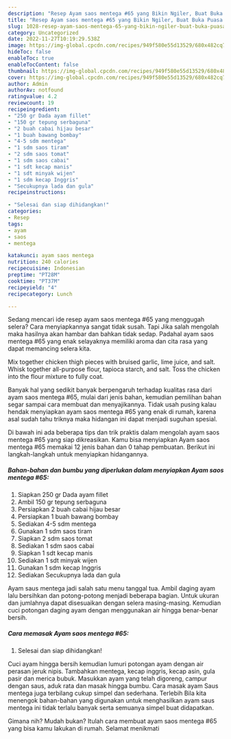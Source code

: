 ```yaml
---
description: "Resep Ayam saos mentega #65 yang Bikin Ngiler, Buat Buka Puasa Bikin Ngiler"
title: "Resep Ayam saos mentega #65 yang Bikin Ngiler, Buat Buka Puasa Bikin Ngiler"
slug: 1028-resep-ayam-saos-mentega-65-yang-bikin-ngiler-buat-buka-puasa-bikin-ngiler
category: Uncategorized
date: 2022-11-27T10:19:29.538Z
image: https://img-global.cpcdn.com/recipes/949f580e55d13529/680x482cq70/ayam-saos-mentega-65-foto-resep-utama.jpg
hideToc: false
enableToc: true
enableTocContent: false
thumbnail: https://img-global.cpcdn.com/recipes/949f580e55d13529/680x482cq70/ayam-saos-mentega-65-foto-resep-utama.jpg
cover: https://img-global.cpcdn.com/recipes/949f580e55d13529/680x482cq70/ayam-saos-mentega-65-foto-resep-utama.jpg
author: Admin
authorAv: notfound
ratingvalue: 4.2
reviewcount: 19
recipeingredient:
- "250 gr Dada ayam fillet"
- "150 gr tepung serbaguna"
- "2 buah cabai hijau besar"
- "1 buah bawang bombay"
- "4-5 sdm mentega"
- "1 sdm saos tiram"
- "2 sdm saos tomat"
- "1 sdm saos cabai"
- "1 sdt kecap manis"
- "1 sdt minyak wijen"
- "1 sdm kecap Inggris"
- "Secukupnya lada dan gula"
recipeinstructions:

- "Selesai dan siap dihidangkan!"
categories:
- Resep
tags:
- ayam
- saos
- mentega

katakunci: ayam saos mentega 
nutrition: 240 calories
recipecuisine: Indonesian
preptime: "PT28M"
cooktime: "PT37M"
recipeyield: "4"
recipecategory: Lunch

---
```



Sedang mencari ide resep ayam saos mentega #65 yang menggugah selera? Cara menyiapkannya sangat tidak susah. Tapi Jika salah mengolah maka hasilnya akan hambar dan bahkan tidak sedap. Padahal ayam saos mentega #65 yang enak selayaknya memiliki aroma dan cita rasa yang dapat memancing selera kita.


Mix together chicken thigh pieces with bruised garlic, lime juice, and salt. Whisk together all-purpose flour, tapioca starch, and salt. Toss the chicken into the flour mixture to fully coat.

Banyak hal yang sedikit banyak berpengaruh terhadap kualitas rasa dari ayam saos mentega #65, mulai dari jenis bahan, kemudian pemilihan bahan segar sampai cara membuat dan menyajikannya. Tidak usah pusing kalau hendak menyiapkan ayam saos mentega #65 yang enak di rumah, karena asal sudah tahu triknya maka hidangan ini dapat menjadi suguhan spesial.


Di bawah ini ada beberapa tips dan trik praktis dalam mengolah ayam saos mentega #65 yang siap dikreasikan. Kamu bisa menyiapkan Ayam saos mentega #65 memakai 12 jenis bahan dan 0 tahap pembuatan. Berikut ini langkah-langkah untuk menyiapkan hidangannya.

<!--inarticleads1-->

##### Bahan-bahan dan bumbu yang diperlukan dalam menyiapkan Ayam saos mentega #65:

1. Siapkan 250 gr Dada ayam fillet
1. Ambil 150 gr tepung serbaguna
1. Persiapkan 2 buah cabai hijau besar
1. Persiapkan 1 buah bawang bombay
1. Sediakan 4-5 sdm mentega
1. Gunakan 1 sdm saos tiram
1. Siapkan 2 sdm saos tomat
1. Sediakan 1 sdm saos cabai
1. Siapkan 1 sdt kecap manis
1. Sediakan 1 sdt minyak wijen
1. Gunakan 1 sdm kecap Inggris
1. Sediakan Secukupnya lada dan gula


Ayam saus mentega jadi salah satu menu tanggal tua. Ambil daging ayam lalu bersihkan dan potong-potong menjadi beberapa bagian. Untuk ukuran dan jumlahnya dapat disesuaikan dengan selera masing-masing. Kemudian cuci potongan daging ayam dengan menggunakan air hingga benar-benar bersih. 

<!--inarticleads2-->

##### Cara memasak Ayam saos mentega #65:


1. Selesai dan siap dihidangkan!

Cuci ayam hingga bersih kemudian lumuri potongan ayam dengan air perasan jeruk nipis. Tambahkan mentega, kecap inggris, kecap asin, gula pasir dan merica bubuk. Masukkan ayam yang telah digoreng, campur dengan saus, aduk rata dan masak hingga bumbu. Cara masak ayam Saus mentega juga terbilang cukup simpel dan sederhana. Terlebih Bila kita menengok bahan-bahan yang digunakan untuk menghasilkan ayam saus mentega ini tidak terlalu banyak serta semuanya simpel buat didapatkan. 

Gimana nih? Mudah bukan? Itulah cara membuat ayam saos mentega #65 yang bisa kamu lakukan di rumah. Selamat menikmati
